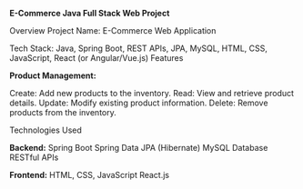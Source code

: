 
__E-Commerce Java Full Stack Web Project__



Overview
Project Name: E-Commerce Web Application

Tech Stack: Java, Spring Boot, REST APIs, JPA, MySQL, HTML, CSS, JavaScript, React (or Angular/Vue.js)
Features

**Product Management:**

Create: Add new products to the inventory.
Read: View and retrieve product details.
Update: Modify existing product information.
Delete: Remove products from the inventory.

Technologies Used

**Backend:**
Spring Boot
Spring Data JPA (Hibernate)
MySQL Database
RESTful APIs

**Frontend:**
HTML, CSS, JavaScript
React.js
